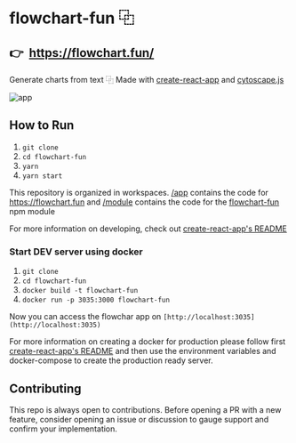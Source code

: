 # flowchart-fun ⿻

## 👉 &nbsp;https://flowchart.fun/

Generate charts from text ⿻
Made with [create-react-app](https://github.com/facebook/create-react-app) and [cytoscape.js](https://github.com/cytoscape/cytoscape.js)

![app](https://github.com/tone-row/flowchart-fun/blob/main/app.png?raw=true)

## How to Run

1. `git clone`
1. `cd flowchart-fun`
1. `yarn`
1. `yarn start`

This repository is organized in workspaces. [/app](/app) contains the code for https://flowchart.fun and [/module](/module) contains the code for the [flowchart-fun](https://www.npmjs.com/package/flowchart-fun) npm module

For more information on developing, check out [create-react-app's README](https://github.com/facebook/create-react-app/blob/master/README.md)

### Start DEV server using docker
1. `git clone`
1. `cd flowchart-fun`
1. `docker build -t flowchart-fun`
1. `docker run -p 3035:3000 flowchart-fun`

Now you can access the flowchar app on `[http://localhost:3035](http://localhost:3035)`

For more information on creating a docker for production  please follow first [create-react-app's README](https://github.com/facebook/create-react-app/blob/master/README.md) and then use the environment variables and docker-compose to create the  production ready server.

## Contributing

This repo is always open to contributions. Before opening a PR with a new feature, consider opening an issue or discussion to gauge support and confirm your implementation.
